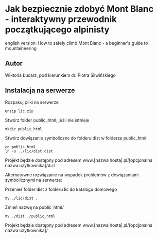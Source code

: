 # Jak bezpiecznie zdobyć Mont Blanc - interaktywny przewodnik początkującego alpinisty
english version: How to safely climb Mont Blanc - a beginner's guide to mountaineering

## Autor
Wiktoria Łucarz, pod kierunkiem dr. Piotra Śliwińskiego

## Instalacja na serwerze

Rozpakuj pliki na serwerze
```
unzip lic.zip
```

Stwórz folder public_html, jeśli nie istnieje
```
mkdir public_html
```

Stwórz dowiązanie symboliczne do folderu dist w folderze public_html
```
cd public_html
ln -s ../lic/dist dist
```
Projekt będzie dostępny pod adresem www.[nazwa hosta].pl/[opcjonalna nazwa użytkownika]/dist

Alternatywne rozwiązanie na wypadek problemów z dowiązaniami symbolicznymi na serwerze:

Przenieś folder dist z folderu lic do katalogu domowego
```
mv ./lic/dist .
```

Zmień nazwę na public_html/
```
mv ./dist ./public_html
```

Projekt będzie dostępny pod adresem www.[nazwa hosta].pl/[opcjonalna nazwa użytkownika]/

